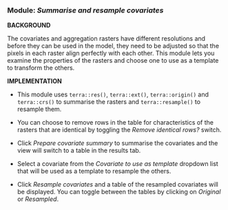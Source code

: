 ### **Module:** ***Summarise and resample covariates***

**BACKGROUND**

The covariates and aggregation rasters have different resolutions and before they can be used in the model, they need to be adjusted so that the pixels in each raster align perfectly with each other. 
This module lets you examine the properties of the rasters and choose one to use as a template to transform the others.

**IMPLEMENTATION**

- This module uses `terra::res()`, `terra::ext()`, `terra::origin()` and `terra::crs()` to summarise the rasters and `terra::resample()` to resample them.

- You can choose to remove rows in the table for characteristics of the rasters that are identical by toggling the *Remove identical rows?* switch. 

- Click *Prepare covariate summary* to summarise the covariates and the view will switch to a table in the results tab.

- Select a covariate from the *Covariate to use as template* dropdown list that will be used as a template to resample the others.

- Click *Resample covariates* and a table of the resampled covariates will be displayed. You can toggle between the tables by clicking on *Original* or *Resampled*.
